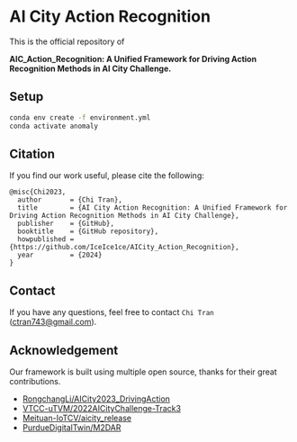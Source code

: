 # AI City Action Recognition

This is the official repository of 

**AIC_Action_Recognition: A Unified Framework for Driving Action Recognition Methods in AI City Challenge.**

## Setup
```bash
conda env create -f environment.yml
conda activate anomaly
```

## Citation
If you find our work useful, please cite the following:
```
@misc{Chi2023,
  author       = {Chi Tran},
  title        = {AI City Action Recognition: A Unified Framework for Driving Action Recognition Methods in AI City Challenge},
  publisher    = {GitHub},
  booktitle    = {GitHub repository},
  howpublished = {https://github.com/IceIce1ce/AICity_Action_Recognition},
  year         = {2024}
}
```

## Contact
If you have any questions, feel free to contact `Chi Tran` 
([ctran743@gmail.com](ctran743@gmail.com)).

##  Acknowledgement
Our framework is built using multiple open source, thanks for their great contributions.
<!--ts-->
* [RongchangLi/AICity2023_DrivingAction](https://github.com/RongchangLi/AICity2023_DrivingAction)
* [VTCC-uTVM/2022AICityChallenge-Track3](https://github.com/VTCC-uTVM/2022AICityChallenge-Track3)
* [Meituan-IoTCV/aicity_release](https://github.com/Meituan-IoTCV/aicity_release)
* [PurdueDigitalTwin/M2DAR](https://github.com/PurdueDigitalTwin/M2DAR)
<!--te-->